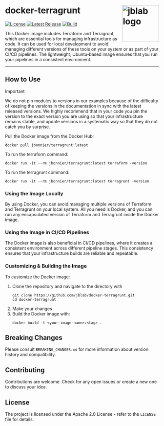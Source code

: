 # docker-terragrunt <img src="https://assets.jblab.info/2024/03/17/jblab-logo-with-text.26da23672fc44c17078dc8ce2ff8495ddb190163.webp" alt="jblab logo" width="120" align="right" style="max-width: 100%">

[![License](https://img.shields.io/badge/License-Apache%202.0-blue.svg?style=flat-square)](LICENSE) [![Latest Release](https://img.shields.io/github/release/jblab/docker-terragrunt.svg?style=flat-square)](https://github.com/jblab/docker-terragrunt/releases/latest) [![Build](https://github.com/jblab/docker-terragrunt/actions/workflows/docker.yml/badge.svg?style=flat-square)](https://github.com/jblab/docker-terragrunt/actions/workflows/docker.yml)

This Docker image includes Terraform and Terragrunt, which are essential tools for managing infrastructure as code. It
can be used for local development to avoid managing different versions of these tools on your system or as part of your
CI/CD pipelines. The lightweight, Ubuntu-based image ensures that you run your pipelines in a consistent environment.

---

## How to Use

> [!IMPORTANT]
>
> We do not pin modules to versions in our examples because of the difficulty of keeping the versions in
> the documentation in sync with the latest released versions. We highly recommend that in your code you pin the version
> to the exact version you are using so that your infrastructure remains stable, and update versions in a systematic way
> so that they do not catch you by surprise.

Pull the Docker image from the Docker Hub:

```shell
docker pull jbonnier/terragrunt:latest
```

To run the terraform command:

```shell
docker run -it --rm jbonnier/terragrunt:latest terraform -version
```

To run the terragrunt command:

```shell
docker run -it --rm jbonnier/terragrunt:latest terragrunt -version
```

### Using the Image Locally

By using Docker, you can avoid managing multiple versions of Terraform and Terragrunt on your local system. All you need
is Docker, and you can run any encapsulated version of Terraform and Terragrunt inside the Docker image.

### Using the Image in CI/CD Pipelines

The Docker image is also beneficial in CI/CD pipelines, where it creates a consistent environment across different
pipeline stages. This consistency ensures that your infrastructure builds are reliable and repeatable.

### Customizing & Building the Image

To customize the Docker image:

1. Clone the repository and navigate to the directory with
   ```shell
   git clone https://github.com/jblab/docker-terragrunt.git
   cd docker-terragrunt
   ```   
2. Make your changes
3. Build the Docker image with:
   ```shell
   docker build -t <your-image-name>:<tag> .
   ```

## Breaking Changes
Please consult `BREAKING_CHANGES.md` for more information about version history and compatibility.

## Contributing

Contributions are welcome. Check for any open issues or create a new one to discuss your idea.

## License

The project is licensed under the Apache 2.0 License - refer to the `LICENSE` file for details.
